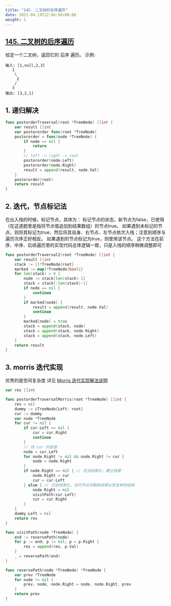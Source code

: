 ```yaml
---
title: "145. 二叉树的后序遍历"
date: 2021-04-19T22:04:56+08:00
weight: 1
---
```


## [145. 二叉树的后序遍历](https://leetcode-cn.com/problems/binary-tree-postorder-traversal)

给定一个二叉树，返回它的 后序 遍历。
示例:

```
输入: [1,null,2,3]
   1
    \
     2
    /
   3    
输出: [3,2,1]
```

## 1. 递归解决

```go
func postorderTraversal(root *TreeNode) []int {
	var result []int
	var postororder func(root *TreeNode)
	postororder = func(node *TreeNode) {
		if node == nil {
			return
		}
		// left -> right -> root
		postororder(node.Left)
		postororder(node.Right)
		result = append(result, node.Val)
	}
	postororder(root)
	return result
}
```

## 2. 迭代，节点标记法

在出入栈的时候，标记节点，具体为：
标记节点的状态，新节点为false，已使用（在这道题里是指将节点值追加到结果数组）的节点true。
如果遇到未标记的节点，则将其标记为true，然后将其自身、右节点、左节点依次入栈；注意到顺序与遍历次序正好相反。
如果遇到的节点标记为true，则使用该节点。
这个方法在前序、中序、后续遍历里的实现代码总体逻辑一致，只是入栈的顺序稍微调整即可

```go
func postorderTraversal2(root *TreeNode) []int {
	var result []int
	stack := []*TreeNode{root}
	marked := map[*TreeNode]bool{}
	for len(stack) > 0 {
		node := stack[len(stack)-1]
		stack = stack[:len(stack)-1]
		if node == nil {
			continue
		}
		if marked[node] {
			result = append(result, node.Val)
			continue
		}
		marked[node] = true
		stack = append(stack, node)
		stack = append(stack, node.Right)
		stack = append(stack, node.Left)
	}
	return result
}
```

## 3. morris 迭代实现

优秀的是空间复杂度
详见 [Morris 迭代实现解法说明](/docs/tree/traversal/binary-tree-morris)

```go
var res []int

func postorderTraversalMorris(root *TreeNode) []int {
	res = nil
	dummy := &TreeNode{Left: root}
	cur := dummy
	var node *TreeNode
	for cur != nil {
		if cur.Left == nil {
			cur = cur.Right
			continue
		}
		// 找 cur 的前驱
		node = cur.Left
		for node.Right != nil && node.Right != cur {
			node = node.Right
		}
		if node.Right == nil { // 还没线索化，建立线索
			node.Right = cur
			cur = cur.Left
		} else { // 已经线索化，访问节点并删除线索以恢复树的结构
			node.Right = nil
			visitPath(cur.Left)
			cur = cur.Right
		}
	}
	dummy.Left = nil
	return res
}

func visitPath(node *TreeNode) {
	end := reversePath(node)
	for p := end; p != nil; p = p.Right {
		res = append(res, p.Val)
	}
	_ = reversePath(end)
}

func reversePath(node *TreeNode) *TreeNode {
	var prev *TreeNode
	for node != nil {
		prev, node, node.Right = node, node.Right, prev
	}
	return prev
}
```
